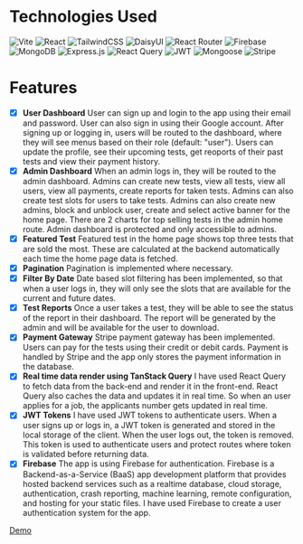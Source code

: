 # Technologies Used

![Vite](https://img.shields.io/badge/vite-%23646CFF.svg?style=for-the-badge&logo=vite&logoColor=white) ![React](https://img.shields.io/badge/react-%2320232a.svg?style=for-the-badge&logo=react&logoColor=%2361DAFB) ![TailwindCSS](https://img.shields.io/badge/tailwindcss-%2338B2AC.svg?style=for-the-badge&logo=tailwind-css&logoColor=white) ![DaisyUI](https://img.shields.io/badge/daisyui-5A0EF8?style=for-the-badge&logo=daisyui&logoColor=white) ![React Router](https://img.shields.io/badge/React_Router-CA4245?style=for-the-badge&logo=react-router&logoColor=white) ![Firebase](https://img.shields.io/badge/Firebase-039BE5?style=for-the-badge&logo=Firebase&logoColor=white) ![MongoDB](https://img.shields.io/badge/MongoDB-%234ea94b.svg?style=for-the-badge&logo=mongodb&logoColor=white) ![Express.js](https://img.shields.io/badge/express.js-%23404d59.svg?style=for-the-badge&logo=express&logoColor=%2361DAFB) ![React Query](https://img.shields.io/badge/-React%20Query-FF4154?style=for-the-badge&logo=react%20query&logoColor=white) ![JWT](https://img.shields.io/badge/JWT-black?style=for-the-badge&logo=JSON%20web%20tokens) ![Mongoose](https://img.shields.io/badge/Mongoose-%23716932.svg?style=for-the-badge&logo=Mongoose&logoColor=white) ![Stripe](https://img.shields.io/badge/Stripe-%233D3631.svg?style=for-the-badge&logo=Stripe&logoColor=white)

# Features

-   [x] **User Dashboard**
        User can sign up and login to the app using their email and password. User can also sign in using their Google account. After signing up or logging in, users will be routed to the dashboard, where they will see menus based on their role (default: "user"). Users can update the profile, see their upcoming tests, get reoports of their past tests and view their payment history.
-   [x] **Admin Dashboard**
        When an admin logs in, they will be routed to the admin dashboard. Admins can create new tests, view all tests, view all users, view all payments, create reports for taken tests. Admins can also create test slots for users to take tests. Admins can also create new admins, block and unblock user, create and select active banner for the home page. There are 2 charts for top selling tests in the admin home route. Admin dashboard is protected and only accessible to admins.
-   [x] **Featured Test**
        Featured test in the home page shows top three tests that are sold the most. These are calculated at the backend automatically each time the home page data is fetched.
-   [x] **Pagination**
        Pagination is implemented where necessary.
-   [x] **Filter By Date**
        Date based slot filtering has been implemented, so that when a user logs in, they will only see the slots that are available for the current and future dates.
-   [x] **Test Reports**
        Once a user takes a test, they will be able to see the status of the report in their dashboard. The report will be generated by the admin and will be available for the user to download.
-   [x] **Payment Gateway**
        Stripe payment gateway has been implemented. Users can pay for the tests using their credit or debit cards. Payment is handled by Stripe and the app only stores the payment information in the database.
-   [x] **Real time data render using TanStack Query**
        I have used React Query to fetch data from the back-end and render it in the front-end. React Query also caches the data and updates it in real time. So when an user applies for a job, the applicants number gets updated in real time.
-   [x] **JWT Tokens**
        I have used JWT tokens to authenticate users. When a user signs up or logs in, a JWT token is generated and stored in the local storage of the client. When the user logs out, the token is removed. This token is used to authenticate users and protect routes where token is validated before returning data.
-   [x] **Firebase**
        The app is using Firebase for authentication. Firebase is a Backend-as-a-Service (BaaS) app development platform that provides hosted backend services such as a realtime database, cloud storage, authentication, crash reporting, machine learning, remote configuration, and hosting for your static files. I have used Firebase to create a user authentication system for the app.

[Demo](https://vitalscan-diagnostics.web.app/)

